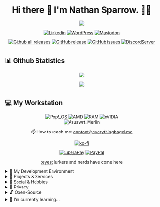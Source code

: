 <h1 align="center">Hi there 👋 I'm Nathan Sparrow. 👨‍💻</h1>

<!-- Typing SVG -->
<p align="center">
  <a href="https://github.com/DismalshadowX/readme-typing-svg"><img src="https://readme-typing-svg.herokuapp.com?color=%2336BCF7&size=22&center=true&vCenter=true&lines=Amateur+Developer;Independent/Freelancer;...from+The+Worlds+Between;Focus+On+Technology...;Building+Computer+Hardwares...;Web+Development,+Networking;And+Mobile+Phones.;Linux+Administrator"></a>
</p>

<!-- Replace any text here if you don't like typing SVG
<p align="center">
  Just a rookie learning to code
</p>
-->

<!-- ## Social Badges -->
<div align="center">
  
[![Linkedin](https://img.shields.io/badge/linkedin-blue?style=for-the-badge&logo=linkedin&logoColor=white)](https://www.youtube.com/watch?v=dQw4w9WgXcQ)
[![WordPress](https://img.shields.io/badge/WordPress-%23117AC9.svg?style=for-the-badge&logo=WordPress&logoColor=white)](https://blog.everythingbagel.me)
[![Mastodon](https://img.shields.io/badge/Mastodon-6364FF?style=for-the-badge&logo=Mastodon&logoColor=white)](https://everythingbagel.social/@shadow)
<!-- ![Rss](https://img.shields.io/badge/rss-F88900?style=for-the-badge&logo=rss&logoColor=white)<br> -->
[![Github all releases](https://img.shields.io/github/downloads/DismalShadowX/Home/total.svg?style=for-the-badge)](https://GitHub.com/DismalShadowX/Home/releases/)
[![GitHub release](https://img.shields.io/github/release/DismalShadowX/Home.svg?style=for-the-badge)](https://github.com/DismalShadowX/Home/releases/)
[![GitHub issues](https://img.shields.io/github/issues/DismalShadowX/Home.svg?style=for-the-badge)](https://GitHub.com/DismalShadowX/Home/issues/)
[![DiscordServer](https://img.shields.io/discord/880895807878996068?label=Discord&logo=Discord&colorB=5865F2&style=for-the-badge&logoColor=white)](https://discord.gg/2hrXNPSMcJ)
</div>

  
<!-- Line Break --><h1></h1>
  
<!-- Updated Github Stats -->
## 📊 Github Statistics<br/>
  <p align="center">
<a href="https://github.com/DismalShadowX/">
  <img src="https://github-readme-stats.vercel.app/api?username=DismalShadowX&show_icons=true&theme=radical&count_private=true&include_all_commits=true" />
    </a></p>
  <p align="center">
<a href="https://github.com/DismalShadowX/">
  <img src="https://github-readme-stats.vercel.app/api/top-langs/?username=DismalShadowX&layout=compact&theme=radical&langs_count=5" />
    </a></p>
<!-- Line Break --><h1></h1>
  
## 💻 My Workstation<br/>
  <div align="center">
    
  ![Pop!\_OS](https://img.shields.io/badge/Pop!_OS-48B9C7?style=for-the-badge&logo=Pop!_OS&logoColor=white) 
  ![AMD](https://img.shields.io/badge/AMD-Ryzen_7_5800x3D-red?style=for-the-badge&logo=amd&logoColor=white)
  ![RAM](https://img.shields.io/badge/RAM-32GB-blue?style=for-the-badge&logoColor=white)
  ![nVIDIA](https://img.shields.io/badge/nVIDIA-EVGA_GeForce_3090-%2376B900.svg?style=for-the-badge&logo=nVIDIA&logoColor=white)<br>
  ![Asuswrt_Merlin](https://img.shields.io/badge/Asuswrt_Merlin-00B5E2?style=for-the-badge&logo=OpenWrt&logoColor=white)
</div>
  
<p align="center">
  📫 How to reach me: <a href='mailto:contact@everythingbagel.me'>contact@everythingbagel.me</a>
</p>

<div align="center">
  
[![ko-fi](https://ko-fi.com/img/githubbutton_sm.svg)](https://ko-fi.com/G2G479BN8)

[![LiberaPay](https://img.shields.io/badge/Liberapay-F6C915?style=for-the-badge&logo=liberapay&logoColor=black)](https://liberapay.com/DismalShadow)
[![PayPal](https://img.shields.io/badge/PayPal-00457C?style=for-the-badge&logo=paypal&logoColor=white)](https://www.paypal.com/donate?hosted_button_id=848MCGXBHKPKS)
<!-- [![Github-sponsors](https://img.shields.io/badge/sponsor-30363D?style=for-the-badge&logo=GitHub-Sponsors&logoColor=#EA4AAA)](https://github.com/sponsors/DismalShadowX) -->
</div>

<p align="center">
  <a href="#">:eyes:</a> lurkers and nerds have come here
</p>

<details>
<summary>📃 My Development Environment</summary><br/>

![Ubuntu](https://img.shields.io/badge/Ubuntu-24.04_LTS-E95420?style=for-the-badge&logo=ubuntu&logoColor=white)
![Vultr](https://img.shields.io/badge/Vultr-007BFC.svg?style=for-the-badge&logo=vultr)

![Atom](https://img.shields.io/badge/Atom-%2366595C.svg?style=for-the-badge&logo=atom&logoColor=white)
![Windows Terminal](https://img.shields.io/badge/Windows%20Terminal-%234D4D4D.svg?style=for-the-badge&logo=windows-terminal&logoColor=white)
![PowerShell](https://img.shields.io/badge/PowerShell-%235391FE.svg?style=for-the-badge&logo=powershell&logoColor=white)
![Apache](https://img.shields.io/badge/apache-%23D42029.svg?style=for-the-badge&logo=apache&logoColor=white)
![Nginx](https://img.shields.io/badge/nginx-%23009639.svg?style=for-the-badge&logo=nginx&logoColor=white)
![NPM](https://img.shields.io/badge/NPM-%23CB3837.svg?style=for-the-badge&logo=npm&logoColor=white)
![NodeJS](https://img.shields.io/badge/node.js-6DA55F?style=for-the-badge&logo=node.js&logoColor=white)
![Ruby](https://img.shields.io/badge/ruby-%23CC342D.svg?style=for-the-badge&logo=ruby&logoColor=white)
![HTML5](https://img.shields.io/badge/html5-%23E34F26.svg?style=for-the-badge&logo=html5&logoColor=white)
![Markdown](https://img.shields.io/badge/markdown-%23000000.svg?style=for-the-badge&logo=markdown&logoColor=white)
![MySQL](https://img.shields.io/badge/mysql-4479A1.svg?style=for-the-badge&logo=mysql&logoColor=white)
![Postgres](https://img.shields.io/badge/postgres-%23316192.svg?style=for-the-badge&logo=postgresql&logoColor=white)
![Redis](https://img.shields.io/badge/redis-%23DD0031.svg?style=for-the-badge&logo=redis&logoColor=white)
![Docker](https://img.shields.io/badge/docker-%230db7ed.svg?style=for-the-badge&logo=docker&logoColor=white)
![PHP](https://img.shields.io/badge/php-%23777BB4.svg?style=for-the-badge&logo=php&logoColor=white)
![Notepad++](https://img.shields.io/badge/Notepad++-90E59A.svg?style=for-the-badge&logo=notepad%2b%2b&logoColor=black)
![Visual Studio Code](https://img.shields.io/badge/Visual%20Studio%20Code-0078d7.svg?style=for-the-badge&logo=visual-studio-code&logoColor=white)
  
</details>

<details>
<summary> 📜 Projects & Services</summary><br/>

* [Everything Bagel](https://everythingbagel.me) - Parent homepage
* [Everything Bagel](https://everythingbagel.social) - Flagship Mastodon instance
* [Everything Cafe](https://cafe.everythingbagel.me) - Content aggregator, voting, discussion and Reddit alternative
* [Everything Video](https://video.everythingbagel.me) - YouTube alternative
* [Everything Pixel](https://pixel.everythingbagel.me) - Federated photo sharing
* [Everything Press](https://press.everythingbagel.me) - WordPress alternative
* [Everything Events](https://events.everythingbagel.me) - Meetup, Facebook groups alternative

* [Phanpy](https://phanpy.everythingbagel.social) - Mastodon front-end
* [Elk](https://elk.everythingbagel.social) - Mastodon front-end
 
</details>

<details>
<summary> 🎈 Social & Hobbies</summary><br/>

[![Discord](https://img.shields.io/badge/Discord-5865F2?style=for-the-badge&logo=discord&logoColor=white)](https://discord.gg/CsfSnqsPq9)
![Matrix](https://img.shields.io/badge/matrix-000000?style=for-the-badge&logo=Matrix&logoColor=white)
[![Twitch](https://img.shields.io/badge/Twitch-9146FF?style=for-the-badge&logo=twitch&logoColor=white)](https://www.twitch.tv/dismalshadowx)
[![Steam](https://img.shields.io/badge/steam-%23000000.svg?style=for-the-badge&logo=steam&logoColor=white)](https://steamcommunity.com/id/dismalshadow)
![Epic Games](https://img.shields.io/badge/epicgames-%23313131.svg?style=for-the-badge&logo=epicgames&logoColor=white)
![Ubisoft](https://img.shields.io/badge/Ubisoft-%23F5F5F5.svg?style=for-the-badge&logo=Ubisoft&logoColor=black)
![Battle.net](https://img.shields.io/badge/battle.net-%2300AEFF.svg?style=for-the-badge&logo=battle.net&logoColor=white)
![EA](https://img.shields.io/badge/ea-%23000000.svg?style=for-the-badge&logo=ea&logoColor=white)
![Xbox](https://img.shields.io/badge/xbox-%23107C10.svg?style=for-the-badge&logo=xbox&logoColor=white)
![Switch](https://img.shields.io/badge/Switch-E60012?style=for-the-badge&logo=nintendo-switch&logoColor=white)
![PlayStation Network](https://img.shields.io/badge/PSN-%230070D1.svg?style=for-the-badge&logo=Playstation&logoColor=white)
![YouTube](https://img.shields.io/badge/YouTube-%23FF0000.svg?style=for-the-badge&logo=YouTube&logoColor=white)
![Codeberg](https://img.shields.io/badge/Codeberg-2185D0?style=for-the-badge&logo=Codeberg&logoColor=white)
![GitHub](https://img.shields.io/badge/github-%23121011.svg?style=for-the-badge&logo=github&logoColor=white)
![Github Pages](https://img.shields.io/badge/github%20pages-121013?style=for-the-badge&logo=github&logoColor=white)
 
</details>

<details>
<summary> 🔏 Privacy</summary><br/>

[![Tor](https://img.shields.io/badge/Tor-7D4698?style=for-the-badge&logo=Tor-Browser&logoColor=white)](https://www.torproject.org)
![DuckDuckGo](https://img.shields.io/badge/duckduckgo-de5833?style=for-the-badge&logo=duckduckgo&logoColor=white)
[![Next Cloud](https://img.shields.io/badge/Next%20Cloud-0B94DE?style=for-the-badge&logo=nextcloud&logoColor=white)](https://nextcloud.com)
[![Signal](https://img.shields.io/badge/Signal-%23039BE5.svg?style=for-the-badge&logo=Signal&logoColor=white)](https://signal.org)
[![Tails](https://img.shields.io/badge/Tails%20-56347C?&style=for-the-badge&logo=tails&logoColor=white)](https://tails.net)
 
</details>

<details>
<summary> 🔓 Open-Source</summary><br/>

![Twilio](https://img.shields.io/badge/Twilio-F22F46?style=for-the-badge&logo=Twilio&logoColor=white)
![Thunderbird](https://img.shields.io/badge/Thunderbird-0A84FF.svg?style=for-the-badge&logo=Thunderbird&logoColor=white)
![Bitwarden](https://img.shields.io/badge/bitwarden-%23175DDC.svg?style=for-the-badge&logo=bitwarden&logoColor=white)
![Linux](https://img.shields.io/badge/Linux-FCC624?style=for-the-badge&logo=linux&logoColor=black)
[![Qubes](https://img.shields.io/badge/Qubes%20OS-3874D8?style=for-the-badge&logo=qubesos&logoColor=white)](https://www.qubes-os.org)
![Element](https://img.shields.io/badge/Element-0DBD8B?style=for-the-badge&logo=element&logoColor=white)

</details>

<details> 
<summary> 🌱 I’m currently learning...</summary><br/>

![JavaScript](https://img.shields.io/badge/javascript-%23323330.svg?style=for-the-badge&logo=javascript&logoColor=%23F7DF1E)
![HTML5](https://img.shields.io/badge/html5-%23E34F26.svg?style=for-the-badge&logo=html5&logoColor=white)
![CSS3](https://img.shields.io/badge/css3-%231572B6.svg?style=for-the-badge&logo=css3&logoColor=white)

</details>
  
<!--
**DismalShadowX/DismalShadowX** is a ✨ _special_ ✨ repository because its `README.md` (this file) appears on your GitHub profile.

Here are some ideas to get you started:

- 🔭 I’m currently working on ... Discord Bot

<!--    
- 👯 I’m looking to collaborate on ...
- 🤔 I’m looking for help with ...
- 💬 Ask me about ...
- 📫 How to reach me: ...
- 😄 Pronouns: ...
- ⚡ Fun fact: ...
-->
